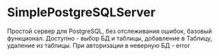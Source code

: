 # SimplePostgreSQLServer
Простой сервер для PostgreSQL, без отслеживания ошибок, базовый функционал. Доступно - выбор БД и таблицы, добавление в Таблицу, удаление из таблицы. При авторизации в неверную БД - error
